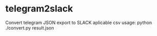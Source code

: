 # telegram2slack
Convert telegram JSON export to SLACK aplicable csv
usage:
python ./convert.py result.json
